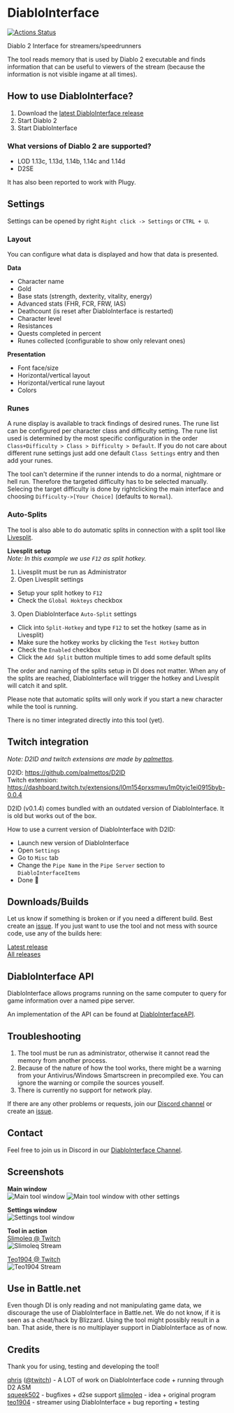 # DiabloInterface

[![Actions Status](https://github.com/Zutatensuppe/DiabloInterface/workflows/Build/badge.svg)](https://github.com/Zutatensuppe/DiabloInterface/actions)

Diablo 2 Interface for streamers/speedrunners

The tool reads memory that is used by Diablo 2 executable and finds information
that can be useful to viewers of the stream (because the information is not visible ingame at all times).

## How to use DiabloInterface?

1. Download the [latest DiabloInterface release](https://github.com/Zutatensuppe/DiabloInterface/releases/latest)   
2. Start Diablo 2
3. Start DiabloInterface

### What versions of Diablo 2 are supported?

- LOD 1.13c, 1.13d, 1.14b, 1.14c and 1.14d
- D2SE

It has also been reported to work with Plugy.

## Settings

Settings can be opened by right `Right click -> Settings` or `CTRL + U`.

### Layout

You can configure what data is displayed and how that data is presented.

**Data**  
- Character name
- Gold
- Base stats (strength, dexterity, vitality, energy)
- Advanced stats (FHR, FCR, FRW, IAS)
- Deathcount (is reset after DiabloInterface is restarted)
- Character level
- Resistances
- Quests completed in percent
- Runes collected (configurable to show only relevant ones)

**Presentation**  
- Font face/size
- Horizontal/vertical layout
- Horizontal/vertical rune layout
- Colors

### Runes

A rune display is available to track findings of desired runes. The rune list can be configured per character class and difficulty setting. The rune list used is determined by the most specific configuration in the order `Class+Difficulty > Class > Difficulty > Default`. If you do not care about different rune settings just add one default `Class Settings` entry and then add your runes.

The tool can't determine if the runner intends to do a normal, nightmare or hell run. Therefore the targeted difficulty has to be selected manually. Selecing the target difficulty is done by rightclicking the main interface and choosing `Difficulty->[Your Choice]` (defaults to `Normal`).

### Auto-Splits

The tool is also able to do automatic splits in connection with a split tool like [Livesplit][livesplit-link]. 

**Livesplit setup**  
_Note: In this example we use `F12` as split hotkey._

1. Livesplit must be run as Administrator
2. Open Livesplit settings
  - Setup your split hotkey to `F12`
  - Check the `Global Hokteys` checkbox
3. Open DiabloInterface `Auto-Split` settings
  - Click into `Split-Hotkey` and type `F12` to set the hotkey (same as in Livesplit)
  - Make sure the hotkey works by clicking the `Test Hotkey` button
  - Check the `Enabled` checkbox
  - Click the `Add Split` button multiple times to add some default splits
  
The order and naming of the splits setup in DI does not matter. 
When any of the splits are reached, DiabloInterface will trigger the hotkey and Livesplit will catch it and split.

Please note that automatic splits will only work if you start a new character while the tool is running.

There is no timer integrated directly into this tool (yet).

## Twitch integration
_Note: D2ID and twitch extensions are made by [palmettos](https://github.com/palmettos)._ 

D2ID: https://github.com/palmettos/D2ID  
Twitch extension: https://dashboard.twitch.tv/extensions/l0m154prxsmwu1m0tyic1ei0915byb-0.0.4

D2ID (v0.1.4) comes bundled with an outdated version of DiabloInterface. It is old but works out of the box.

How to use a current version of DiabloInterface with D2ID:
  - Launch new version of DiabloInterface
  - Open `Settings`
  - Go to `Misc` tab
  - Change the `Pipe Name` in the `Pipe Server` section to `DiabloInterfaceItems`
  - Done 🎉

## Downloads/Builds

Let us know if something is broken or if you need a different build. Best create an [issue][issues-link].
If you just want to use the tool and not mess with source code, use any of the builds here:

[Latest release](https://github.com/Zutatensuppe/DiabloInterface/releases/latest)   
[All releases](https://github.com/Zutatensuppe/DiabloInterface/releases)   

## DiabloInterface API

DiabloInterface allows programs running on the same computer to query for game information over a named pipe server.

An implementation of the API can be found at [DiabloInterfaceAPI](https://github.com/Zutatensuppe/DiabloInterfaceAPI).

## Troubleshooting

1. The tool must be run as administrator, otherwise it cannot read the memory from another process.
2. Because of the nature of how the tool works, there might be a warning from your Antivirus/Windows Smartscreen in precompiled exe. You can ignore the warning or compile the sources youself.
3. There is currently no support for network play.

If there are any other problems or requests, join our [Discord channel][discord-channel-link] or create an [issue][issues-link].

## Contact

Feel free to join us in Discord in our [DiabloInterface Channel][discord-channel-link].

## Screenshots

**Main window**  
![Main tool window](https://github.com/Zutatensuppe/DiabloInterface/raw/master/docs/assets/img/main-win-v0.3.0-1.png)
![Main tool window with other settings](https://github.com/Zutatensuppe/DiabloInterface/raw/master/docs/assets/img/main-win-v0.3.0-2.png)

**Settings window**  
![Settings tool window](https://github.com/Zutatensuppe/DiabloInterface/raw/master/docs/assets/img/settings-win-v0.3.0-1.png)

**Tool in action**  
[Slimoleq @ Twitch](https://www.twitch.tv/slimoleq)    
![Slimoleq Stream](https://github.com/Zutatensuppe/DiabloInterface/raw/master/docs/assets/img/slimoScreen.png)

[Teo1904 @ Twitch](https://www.twitch.tv/teo1904)    
![Teo1904 Stream](https://github.com/Zutatensuppe/DiabloInterface/raw/master/docs/assets/img/teoScreen.png)

## Use in Battle.net

Even though DI is only reading and not manipulating game data, we discourage the use of DiabloInterface in Battle.net. We do not know, if it is seen as a cheat/hack by Blizzard. Using the tool might possibly result in a ban. That aside, there is no multiplayer support in DiabloInterface as of now.

## Credits

Thank you for using, testing and developing the tool!

[qhris](https://github.com/qhris) ([@twitch](https://www.twitch.tv/queaw)) - A LOT of work on DiabloInterface code + running through D2 ASM    
[squeek502](https://github.com/squeek502) - bugfixes + d2se support
[slimoleq](https://www.twitch.tv/slimoleq) - idea + original program    
[teo1904](https://www.twitch.tv/teo1904) - streamer using DiabloInterface + bug reporting + testing    


[discord-channel-link]: https://discord.gg/CVJvyAz
[issues-link]: https://github.com/Zutatensuppe/DiabloInterface/issues
[livesplit-link]: http://www.livesplit.org/
